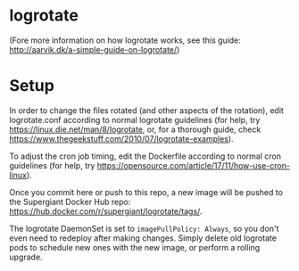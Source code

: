 # logrotate
(Fore more information on how logrotate works, see this guide: http://aarvik.dk/a-simple-guide-on-logrotate/)

# Setup

In order to change the files rotated (and other aspects of the rotation), edit logrotate.conf according to normal logrotate guidelines (for help, try https://linux.die.net/man/8/logrotate, or, for a thorough guide, check https://www.thegeekstuff.com/2010/07/logrotate-examples).

To adjust the cron job timing, edit the Dockerfile according to normal cron guidelines (for help, try https://opensource.com/article/17/11/how-use-cron-linux).

Once you commit here or push to this repo, a new image will be pushed to the Supergiant Docker Hub repo: https://hub.docker.com/r/supergiant/logrotate/tags/.

The logrotate DaemonSet is set to `imagePullPolicy: Always`, so you don't even need to redeploy after making changes. Simply delete old logrotate pods to schedule new ones with the new image, or perform a rolling upgrade.
